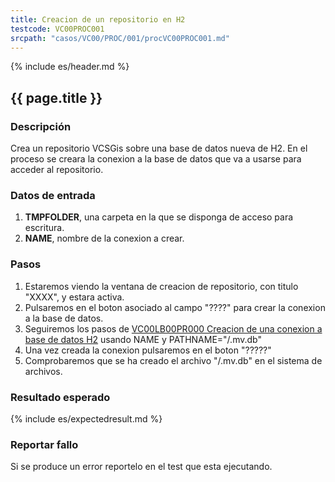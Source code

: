 ```yaml
---
title: Creacion de un repositorio en H2
testcode: VC00PROC001
srcpath: "casos/VC00/PROC/001/procVC00PROC001.md"
---
```


{% include es/header.md %}

## {{ page.title }}

### Descripción

Crea un repositorio VCSGis sobre una base de datos nueva de H2.
En el proceso se creara la conexion a la base de datos que va a usarse para acceder al repositorio.

### Datos de entrada

1. **TMPFOLDER**, una carpeta en la que se disponga de acceso para escritura.
2. **NAME**, nombre de la conexion a crear.

### Pasos

1. Estaremos viendo la ventana de creacion de repositorio, con titulo "XXXX", y estara activa.
2. Pulsaremos en el boton asociado al campo "????" para crear la conexion a la base de datos.
3. Seguiremos los pasos de [VC00LB00PR000 Creacion de una conexion a base de datos H2](../../LB00/PR000_create_dbconnection/definition.md) 
   usando NAME y PATHNAME="<TMPFOLDER>/<NAME>.mv.db"
4. Una vez creada la conexion pulsaremos en el boton "?????"
5. Comprobaremos que se ha creado el archivo "<TMPFOLDER>/<NAME>.mv.db" en el sistema de archivos.

### Resultado esperado

{% include es/expectedresult.md %}

### Reportar fallo

Si se produce un error reportelo en el test que esta ejecutando.



